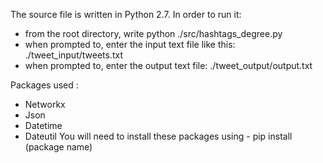 
The source file is written in Python 2.7. 
In order to run it:
- from the root directory, write python ./src/hashtags_degree.py 
- when prompted to, enter the input text file like this: ./tweet_input/tweets.txt 
- when prompted to, enter the output text file: ./tweet_output/output.txt

Packages used : 
- Networkx
- Json
- Datetime
- Dateutil
You will need to install these packages using - pip install (package name)
